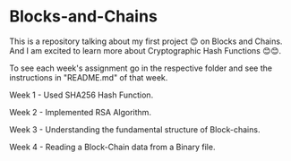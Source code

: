 # Blocks-and-Chains
This is a repository talking about my first project 😊 on Blocks and Chains.
And I am excited to learn more about Cryptographic Hash Functions 😊😊.

To see each week's assignment go in the respective folder and see the instructions in "README.md" of that week.

Week 1 - Used SHA256 Hash Function.

Week 2 - Implemented RSA Algorithm.

Week 3 - Understanding the fundamental structure of Block-chains.

Week 4 - Reading a Block-Chain data from a Binary file.
